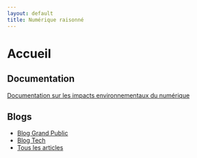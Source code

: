 ```yaml
---
layout: default
title: Numérique raisonné
---
```


# Accueil

## Documentation

[Documentation sur les impacts environnementaux du numérique](./doc)

## Blogs

* [Blog Grand Public](./blog-grand-public)
* [Blog Tech](./blog-tech)
* [Tous les articles](./blog)
